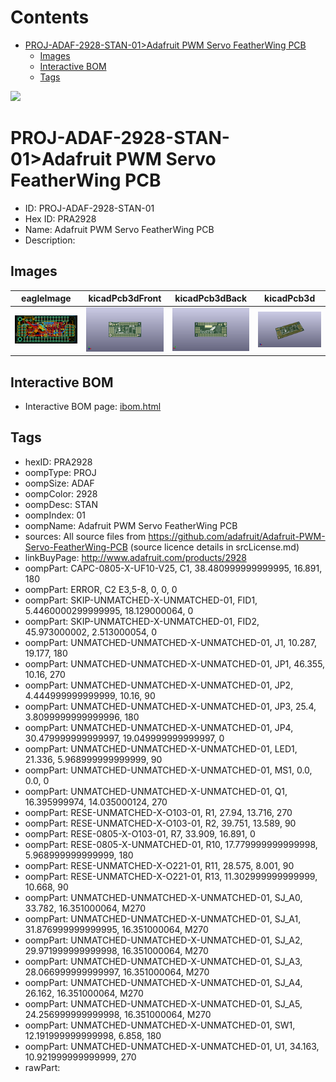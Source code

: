 



Contents
========

* [PROJ-ADAF-2928-STAN-01>Adafruit PWM Servo FeatherWing PCB](#proj-adaf-2928-stan-01adafruit-pwm-servo-featherwing-pcb)
	* [Images](#images)
	* [Interactive BOM](#interactive-bom)
	* [Tags](#tags)
  
![][im]
# PROJ-ADAF-2928-STAN-01>Adafruit PWM Servo FeatherWing PCB

- ID: PROJ-ADAF-2928-STAN-01
- Hex ID: PRA2928
- Name: Adafruit PWM Servo FeatherWing PCB
- Description: 

## Images
  
  

|eagleImage|kicadPcb3dFront|kicadPcb3dBack|kicadPcb3d|
| :---: | :---: | :---: | :---: |
|[![eagleImage](eagleImage_140.png)](eagleImage_600.png)|[![kicadPcb3dFront](kicadPcb3dFront_140.png)](kicadPcb3dFront_600.png)|[![kicadPcb3dBack](kicadPcb3dBack_140.png)](kicadPcb3dBack_600.png)|[![kicadPcb3d](kicadPcb3d_140.png)](kicadPcb3d_600.png)|

## Interactive BOM

- Interactive BOM page: [ibom.html](kicad/bom/ibom.html)

## Tags

- hexID: PRA2928
- oompType: PROJ
- oompSize: ADAF
- oompColor: 2928
- oompDesc: STAN
- oompIndex: 01
- oompName: Adafruit PWM Servo FeatherWing PCB
- sources: All source files from https://github.com/adafruit/Adafruit-PWM-Servo-FeatherWing-PCB (source licence details in srcLicense.md)
- linkBuyPage: http://www.adafruit.com/products/2928
- oompPart: CAPC-0805-X-UF10-V25, C1, 38.480999999999995, 16.891, 180
- oompPart: ERROR, C2  E3,5-8, 0, 0, 0
- oompPart: SKIP-UNMATCHED-X-UNMATCHED-01, FID1, 5.4460000299999995, 18.129000064, 0
- oompPart: SKIP-UNMATCHED-X-UNMATCHED-01, FID2, 45.973000002, 2.513000054, 0
- oompPart: UNMATCHED-UNMATCHED-X-UNMATCHED-01, J1, 10.287, 19.177, 180
- oompPart: UNMATCHED-UNMATCHED-X-UNMATCHED-01, JP1, 46.355, 10.16, 270
- oompPart: UNMATCHED-UNMATCHED-X-UNMATCHED-01, JP2, 4.444999999999999, 10.16, 90
- oompPart: UNMATCHED-UNMATCHED-X-UNMATCHED-01, JP3, 25.4, 3.8099999999999996, 180
- oompPart: UNMATCHED-UNMATCHED-X-UNMATCHED-01, JP4, 30.479999999999997, 19.049999999999997, 0
- oompPart: UNMATCHED-UNMATCHED-X-UNMATCHED-01, LED1, 21.336, 5.968999999999999, 90
- oompPart: UNMATCHED-UNMATCHED-X-UNMATCHED-01, MS1, 0.0, 0.0, 0
- oompPart: UNMATCHED-UNMATCHED-X-UNMATCHED-01, Q1, 16.395999974, 14.035000124, 270
- oompPart: RESE-UNMATCHED-X-O103-01, R1, 27.94, 13.716, 270
- oompPart: RESE-UNMATCHED-X-O103-01, R2, 39.751, 13.589, 90
- oompPart: RESE-0805-X-O103-01, R7, 33.909, 16.891, 0
- oompPart: RESE-0805-X-UNMATCHED-01, R10, 17.779999999999998, 5.968999999999999, 180
- oompPart: RESE-UNMATCHED-X-O221-01, R11, 28.575, 8.001, 90
- oompPart: RESE-UNMATCHED-X-O221-01, R13, 11.302999999999999, 10.668, 90
- oompPart: UNMATCHED-UNMATCHED-X-UNMATCHED-01, SJ_A0, 33.782, 16.351000064, M270
- oompPart: UNMATCHED-UNMATCHED-X-UNMATCHED-01, SJ_A1, 31.876999999999995, 16.351000064, M270
- oompPart: UNMATCHED-UNMATCHED-X-UNMATCHED-01, SJ_A2, 29.971999999999998, 16.351000064, M270
- oompPart: UNMATCHED-UNMATCHED-X-UNMATCHED-01, SJ_A3, 28.066999999999997, 16.351000064, M270
- oompPart: UNMATCHED-UNMATCHED-X-UNMATCHED-01, SJ_A4, 26.162, 16.351000064, M270
- oompPart: UNMATCHED-UNMATCHED-X-UNMATCHED-01, SJ_A5, 24.256999999999998, 16.351000064, M270
- oompPart: UNMATCHED-UNMATCHED-X-UNMATCHED-01, SW1, 12.191999999999998, 6.858, 180
- oompPart: UNMATCHED-UNMATCHED-X-UNMATCHED-01, U1, 34.163, 10.921999999999999, 270
- rawPart: 



[im]: kicadPcb3d_450.png
